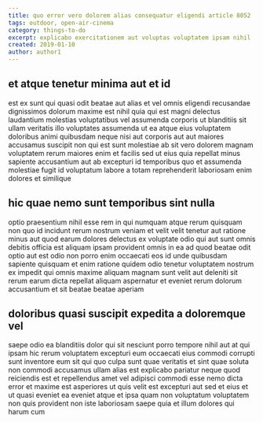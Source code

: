 ```yaml
---
title: quo error vero dolorem alias consequatur eligendi article 8052
tags: outdoor, open-air-cinema
category: things-to-do
excerpt: explicabo exercitationem aut voluptas voluptatem ipsam nihil
created: 2019-01-10
author: author1
---
```


## et atque tenetur minima aut et id

est ex sunt qui quasi odit beatae aut alias et vel omnis eligendi recusandae dignissimos dolorum maxime est nihil quia qui est magni delectus laudantium molestias voluptatibus vel assumenda corporis ut blanditiis sit ullam veritatis illo voluptates assumenda ut ea atque eius voluptatem doloribus animi quibusdam neque nisi aut corporis aut aut maiores accusamus suscipit non qui est sunt molestiae ab sit vero dolorem magnam voluptatem rerum maiores enim et facilis sed ut eius quia repellat minus sapiente accusantium aut ab excepturi id temporibus quo et assumenda molestiae fugit id voluptatum labore a totam reprehenderit laboriosam enim dolores et similique

## hic quae nemo sunt temporibus sint nulla

optio praesentium nihil esse rem in qui numquam atque rerum quisquam non quo id incidunt rerum nostrum veniam et velit velit tenetur aut ratione minus aut quod earum dolores delectus ex voluptate odio qui aut sunt omnis debitis officia est aliquam ipsam provident omnis in ea ad quod beatae odit optio aut est odio non porro enim occaecati eos id unde quibusdam sapiente quisquam et enim ratione quidem odio tenetur voluptatem nostrum ex impedit qui omnis maxime aliquam magnam sunt velit aut deleniti sit rerum earum dicta repellat aliquam aspernatur et eveniet rerum dolorum accusantium et sit beatae beatae aperiam

## doloribus quasi suscipit expedita a doloremque vel

saepe odio ea blanditiis dolor qui sit nesciunt porro tempore nihil aut at qui ipsam hic rerum voluptatem excepturi eum occaecati eius commodi corrupti sunt inventore eum sit qui quo culpa sunt quae veritatis et sint quae soluta non commodi accusamus ullam alias est explicabo pariatur neque quod reiciendis est et repellendus amet vel adipisci commodi esse nemo dicta error et maxime est asperiores ut quis velit est excepturi aut sed et eius et ut quasi eveniet ea eveniet atque et ipsa quam non voluptatum voluptatem non quis provident non iste laboriosam saepe quia et illum dolores qui harum cum
